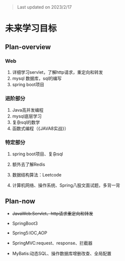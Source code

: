 > Last updated on 2023/2/17

# 未来学习目标

## Plan-overview



### Web

1. 详细学习servlet，了解http请求，重定向和转发
2. mysql 数据库，sql的编写
3. spring boot项目



### 进阶部分

1. Java高并发编程
2. mysql底层学习
3. 复杂sql的数学
4. 函数式编程（《JAVA8实战》）



### 特定部分

1. spring boot项目、复杂sql
2. 额外去了解Redis
3. 数据结构算法：Leetcode

4. 计算机网络、操作系统、Spring八股文面试题，多背一背


## Plan-now

* ~~JavaWeb:Servlet、http请求重定向和转发~~

* SpringBoot3

* Spring5:IOC,AOP

* SpringMVC:request、response、拦截器

* MyBatis:动态SQL、操作数据库增删改查、全局配置



   







